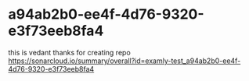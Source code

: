 # a94ab2b0-ee4f-4d76-9320-e3f73eeb8fa4

this is vedant thanks for creating repo
https://sonarcloud.io/summary/overall?id=examly-test_a94ab2b0-ee4f-4d76-9320-e3f73eeb8fa4
